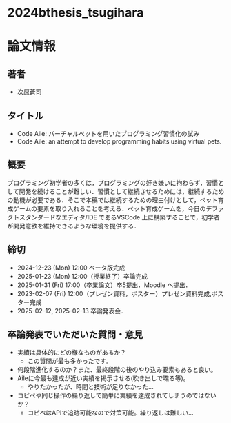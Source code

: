 # 2024bthesis_tsugihara
# 論文情報
## 著者
- 次原蒼司

## タイトル
- Code Aile: バーチャルペットを用いたプログラミング習慣化の試み
- Code Aile: an attempt to develop programming habits using virtual pets.


## 概要
プログラミング初学者の多くは，プログラミングの好き嫌いに拘わらず，習慣として開発を続けることが難しい．習慣として継続させるためには，継続するための動機が必要である．そこで本稿では継続するための理由付けとして，ペット育成ゲームの要素を取り入れることを考える．ペット育成ゲームを，今日のデファクトスタンダードなエディタ/IDE であるVSCode 上に構築することで，初学者が開発意欲を維持できるような環境を提供する．

## 締切
- 2024-12-23 (Mon) 12:00 ベータ版完成
- 2025-01-23 (Mon) 12:00（授業終了）卒論完成
- 2025-01-31 (Fri) 17:00（卒業論文）卒5提出．Moodle へ提出．
- 2023-02-07 (Fri) 12:00（プレゼン資料，ポスター）プレゼン資料完成,ポスター完成
- 2025-02-12, 2025-02-13 卒論発表会．

## 卒論発表でいただいた質問・意見
- 実績は具体的にどの様なものがあるか？
    - この質問が最も多かったです。
- 何段階進化するのか？また、最終段階の後のやり込み要素もあると良い。
- Aileに今最も達成が近い実績を掲示させる(吹き出しで喋る等)。
    - やりたかったが、時間と技術が足りなかった...
- コピペや同じ操作の繰り返しで簡単に実績を達成されてしまうのではないか？
    - コピペはAPIで追跡可能なので対策可能。繰り返しは難しい...
